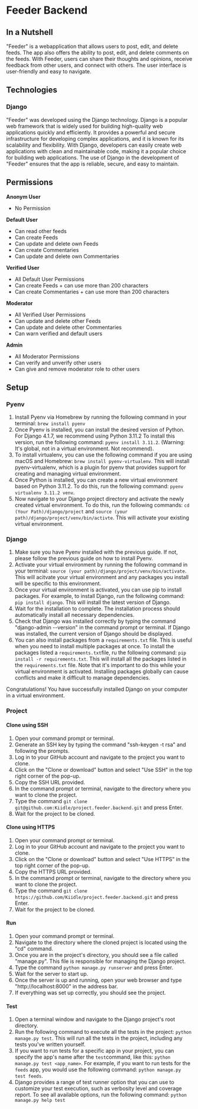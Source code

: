 # Feeder Backend

## In a Nutshell
"Feeder" is a webapplication that allows users to post, edit, and delete feeds. The app also offers the ability to post, edit, and delete comments on the feeds. With Feeder, users can share their thoughts and opinions, receive feedback from other users, and connect with others. The user interface is user-friendly and easy to navigate.

## Technologies
### Django
"Feeder" was developed using the Django technology. Django is a popular web framework that is widely used for building high-quality web applications quickly and efficiently. It provides a powerful and secure infrastructure for developing complex applications, and it is known for its scalability and flexibility. With Django, developers can easily create web applications with clean and maintainable code, making it a popular choice for building web applications. The use of Django in the development of "Feeder" ensures that the app is reliable, secure, and easy to maintain.


## Permissions
**Anonym User**
- No Permission

**Default User**
- Can read other feeds
- Can create Feeds
- Can update and delete own Feeds
- Can create Commentaries
- Can update and delete own Commentaries

**Verified User**
- All Default User Permissions
- Can create Feeds + can use more than 200 characters
- Can create Commentaries + can use more than 200 characters

**Moderator**
- All Verified User Permissions
- Can update and delete other Feeds
- Can update and delete other Commentaries
- Can warn verified and default users

**Admin**
- All Moderator Permissions
- Can verify and unverify other users
- Can give and remove moderator role to other users

## Setup


### Pyenv
1. Install Pyenv via Homebrew by running the following command in your terminal: ```brew install pyenv```
2. Once Pyenv is installed, you can install the desired version of Python. For Django 4.1.7, we recommend using Python 3.11.2 To install this version, run the following command: ```pyenv install 3.11.2```. 
(Warning: It's global, not in a virtual environment. Not recommend).
3. To install virtualenv, you can use the following command if you are using macOS and Homebrew: ```brew install pyenv-virtualenv```. This will install pyenv-virtualenv, which is a plugin for pyenv that provides support for creating and managing virtual environment.
4. Once Python is installed, you can create a new virtual environment based on Python 3.11.2. To do this, run the following command: ```pyenv virtualenv 3.11.2 venv```.
5. Now navigate to your Django project directory and activate the newly created virtual environment. To do this, run the following commands: ```cd (Your Path)/django/project``` and ```source (your path)/django/project/venv/bin/activte```. This will activate your existing virtual environment.


### Django
1. Make sure you have Pyenv installed with the previous guide. If not, please follow the previous guide on how to install Pyenv.
2. Activate your virtual environment by running the following command in your terminal: ```source (your path)/django/project/venv/bin/activate```. This will acitvate your virtual environment and any packages you install will be specific to this environment.
3. Once your virtual environment is activated, you can use pip to install packages. For example, to install Django, run the following command: ```pip install django```. This will install the latest version of Django.
4. Wait for the installation to complete. The installation process should automatically install all necessary dependencies.
5. Check that Django was installed correctly by typing the command "django-admin --version" in the command prompt or terminal. If Django was installed, the current version of Django should be displayed.
6. You can also install packages from a `requirements.txt` file. This is useful when you need to install multiple packages at once. To install the packages listed a `requirements.txt`file, ru the following command: ```pip install -r requirements.txt```. This will install all the packages listed in the `requirements.txt` file. Note that it's important to do this while your virtual environment is activated. Installing packages globally can cause conflicts and make it difficult to manage dependencies.

Congratulations! You have successfully installed Django on your computer in a virtual environment.

### Project
#### Clone using SSH
1. Open your command prompt or terminal.
2. Generate an SSH key by typing the command "ssh-keygen -t rsa" and following the prompts.
3. Log in to your GitHub account and navigate to the project you want to clone.
4. Click on the "Clone or download" button and select "Use SSH" in the top right corner of the pop-up.
5. Copy the SSH URL provided.
6. In the command prompt or terminal, navigate to the directory where you want to clone the project.
7. Type the command ```git clone git@github.com:Kiidle/project.feeder.backend.git``` and press Enter.
8. Wait for the project to be cloned.
#### Clone using HTTPS
1. Open your command prompt or terminal.
2. Log in to your GitHub account and navigate to the project you want to clone.
3. Click on the "Clone or download" button and select "Use HTTPS" in the top right corner of the pop-up.
4. Copy the HTTPS URL provided.
5. In the command prompt or terminal, navigate to the directory where you want to clone the project.
6. Type the command ```git clone https://github.com/Kiidle/project.feeder.backend.git``` and press Enter.
7. Wait for the project to be cloned.
#### Run
1. Open your command prompt or terminal.
2. Navigate to the directory where the cloned project is located using the "cd" command.
3. Once you are in the project's directory, you should see a file called "manage.py". This file is responsible for managing the Django project.
4. Type the command ```python manage.py runserver``` and press Enter.
5. Wait for the server to start up.
6. Once the server is up and running, open your web browser and type "http://localhost:8000" in the address bar.
7. If everything was set up correctly, you should see the project.
#### Test
1. Open a terminal window and navigate to the Django project's root directory.
2. Run the following command to execute all the tests in the project: ```python manage.py test```. This will run all the tests in the project, including any tests you've written yourself.
3. If you want to run tests for a specific app in your project, you can specify the app's name after the `test`command, like this: ```python manage.py test <app_name>```. For example, if you want to run tests for the `feeds` app, you would use the following command: ```python manage.py test feeds```.
4. Django provides a range of test runner option that you can use to customize your test execution, such as verbosity level and coverage report. To see all available options, run the following command: ```python manage.py help test```
